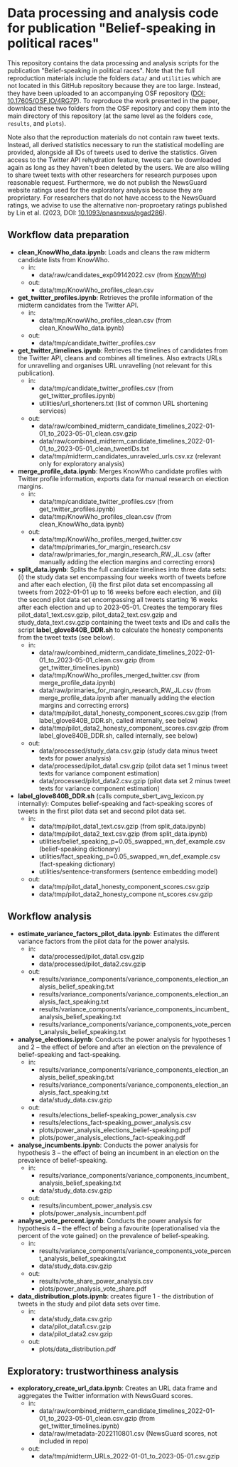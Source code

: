 # Data processing and analysis code for publication "Belief-speaking in political races"
This repository contains the data processing and analysis scripts for the publication "Belief-speaking in political races". Note that the full reproduction materials include the folders `data/` and `utilities` which are not located in this GitHub repository because they are too large. Instead, they have been uploaded to an accompanying OSF repository ([DOI: 10.17605/OSF.IO/4RG7P](https://doi.org/10.17605/OSF.IO/4RG7P)). To reproduce the work presented in the paper, download these two folders from the OSF repository and copy them into the main directory of this repository (at the same level as the folders `code`, `results`, and `plots`).

Note also that the reproduction materials do not contain raw tweet texts. Instead, all derived statistics necessary to run the statistical modelling are provided, alongside all IDs of tweets used to derive the statistics. Given access to the Twitter API rehydration feature, tweets can be downloaded again as long as they haven't been deleted by the users. We are also willing to share tweet texts with other researchers for research purposes upon reasonable request. Furthermore, we do not publish the NewsGuard website ratings used for the exploratory analysis because they are proprietary. For researchers that do not have access to the NewsGuard ratings, we advise to use the alternative non-proproetary ratings published by Lin et al. (2023, DOI: [10.1093/pnasnexus/pgad286](https://doi.org/10.1093/pnasnexus/pgad286)).

## Workflow data preparation
* **clean_KnowWho_data.ipynb**: Loads and cleans the raw midterm candidate lists from KnowWho.
    * in:
      * data/raw/candidates_exp09142022.csv (from [KnowWho](https://kw1.knowwho.com/candidate-data/candidate-lists/))
    * out:
      * data/tmp/KnowWho_profiles_clean.csv
* **get_twitter_profiles.ipynb**: Retrieves the profile information of the midterm candidates from the Twitter API.
    * in:
      * data/tmp/KnowWho_profiles_clean.csv (from clean_KnowWho_data.ipynb)
    * out:
      * data/tmp/candidate_twitter_profiles.csv
* **get_twitter_timelines.ipynb**: Retrieves the timelines of candidates from the Twitter API, cleans and combines all timelines. Also extracts URLs for unravelling and organises URL unravelling (not relevant for this publication).
    * in:
      * data/tmp/candidate_twitter_profiles.csv (from get_twitter_profiles.ipynb)
      * utilities/url_shorteners.txt (list of common URL shortening services)
    * out:
      * data/raw/combined_midterm_candidate_timelines_2022-01-01_to_2023-05-01_clean.csv.gzip
      * data/raw/combined_midterm_candidate_timelines_2022-01-01_to_2023-05-01_clean_tweetIDs.txt
      * data/tmp/midterm_candidates_unraveled_urls.csv.xz (relevant only for exploratory analysis)
* **merge_profile_data.ipynb**: Merges KnowWho candidate profiles with Twitter profile information, exports data for manual research on election margins.
    * in:
      * data/tmp/candidate_twitter_profiles.csv (from get_twitter_profiles.ipynb)
      * data/tmp/KnowWho_profiles_clean.csv (from clean_KnowWho_data.ipynb)
    * out:
      * data/tmp/KnowWho_profiles_merged_twitter.csv
      * data/tmp/primaries_for_margin_research.csv
      * data/raw/primaries_for_margin_research_RW_JL.csv (after manually adding the election margins and correcting errors)
* **split_data.ipynb**: Splits the full candidate timelines into three data sets: (i) the study data set encompassing four weeks worth of tweets before and after each election, (ii) the first pilot data set encompassing all tweets from 2022-01-01 up to 16 weeks before each election, and (iii) the second pilot data set encompassing all tweets starting 16 weeks after each election and up to 2023-05-01. Creates the temporary files pilot_data1_text.csv.gzip, pilot_data2_text.csv.gzip and study_data_text.csv.gzip containing the tweet texts and IDs and calls the script **label_glove840B_DDR.sh** to calculate the honesty components from the tweet texts (see below).
    * in:
      * data/raw/combined_midterm_candidate_timelines_2022-01-01_to_2023-05-01_clean.csv.gzip (from get_twitter_timelines.ipynb)
      * data/tmp/KnowWho_profiles_merged_twitter.csv (from merge_profile_data.ipynb)
      * data/raw/primaries_for_margin_research_RW_JL.csv (from merge_profile_data.ipynb after manually adding the election margins and correcting errors)
      * data/tmp/pilot_data1_honesty_component_scores.csv.gzip (from label_glove840B_DDR.sh, called internally, see below)
      * data/tmp/pilot_data2_honesty_component_scores.csv.gzip (from label_glove840B_DDR.sh, called internally, see below)
    * out:
      * data/processed/study_data.csv.gzip (study data minus tweet texts for power analysis)
      * data/processed/pilot_data1.csv.gzip (pilot data set 1 minus tweet texts for variance component estimation)
      * data/processed/pilot_data2.csv.gzip (pilot data set 2 minus tweet texts for variance component estimation)
* **label_glove840B_DDR.sh** (calls compute_sbert_avg_lexicon.py internally): Computes belief-speaking and fact-speaking scores of tweets in the first pilot data set and second pilot data set.
    * in:
      * data/tmp/pilot_data1_text.csv.gzip (from split_data.ipynb)
      * data/tmp/pilot_data2_text.csv.gzip (from split_data.ipynb)
      * utilities/belief_speaking_p=0.05_swapped_wn_def_example.csv (belief-speaking dictionary)
      * utilities/fact_speaking_p=0.05_swapped_wn_def_example.csv (fact-speaking dictionary)
      * utilities/sentence-transformers (sentence embedding model)
    * out:
      * data/tmp/pilot_data1_honesty_component_scores.csv.gzip
      * data/tmp/pilot_data2_honesty_compone nt_scores.csv.gzip
     
## Workflow analysis
* **estimate_variance_factors_pilot_data.ipynb**: Estimates the different variance factors from the pilot data for the power analysis.
    * in:
        * data/processed/pilot_data1.csv.gzip
        * data/processed/pilot_data2.csv.gzip
    * out:
        * results/variance_components/variance_components_election_analysis_belief_speaking.txt
        * results/variance_components/variance_components_election_analysis_fact_speaking.txt
        * results/variance_components/variance_components_incumbent_analysis_belief_speaking.txt
        * results/variance_components/variance_components_vote_percent_analysis_belief_speaking.txt
* **analyse_elections.ipynb**: Conducts the power analysis for hypotheses 1 and 2 – the effect of before and after an election on the prevalence of belief-speaking and fact-speaking.
    * in:
        * results/variance_components/variance_components_election_analysis_belief_speaking.txt
        * results/variance_components/variance_components_election_analysis_fact_speaking.txt
        * data/study_data.csv.gzip
    * out:
        * results/elections_belief-speaking_power_analysis.csv
        * results/elections_fact-speaking_power_analysis.csv
        * plots/power_analysis_elections_belief-speaking.pdf
        * plots/power_analysis_elections_fact-speaking.pdf
* **analyse_incumbents.ipynb**: Conducts the power analysis for hypothesis 3 – the effect of being an incumbent in an election on the prevalence of belief-speaking.
    * in:
        * results/variance_components/variance_components_incumbent_analysis_belief_speaking.txt
        * data/study_data.csv.gzip
    * out:
        * results/incumbent_power_analysis.csv
        * plots/power_analysis_incumbent.pdf
* **analyse_vote_percent.ipynb**: Conducts the power analysis for hypothesis 4 – the effect of being a favourite (operationalised via the percent of the vote gained) on the prevalence of belief-speaking.
    * in:
        * results/variance_components/variance_components_vote_percent_analysis_belief_speaking.txt
        * data/study_data.csv.gzip
    * out:
        * results/vote_share_power_analysis.csv
        * plots/power_analysis_vote_share.pdf
* **data_distribution_plots.ipynb**: creates figure 1 - the distribution of tweets in the study and pilot data sets over time.
  * in:
    * data/study_data.csv.gzip
    * data/pilot_data1.csv.gzip
    * data/pilot_data2.csv.gzip
  * out:
    * plots/data_distribution.pdf

## Exploratory: trustworthiness analysis
* **exploratory_create_url_data.ipynb**: Creates an URL data frame and aggregates the Twitter information with NewsGuard scores.
    * in:
      * data/raw/combined_midterm_candidate_timelines_2022-01-01_to_2023-05-01_clean.csv.gzip (from get_twitter_timelines.ipynb)
      * data/raw/metadata-2022110801.csv (NewsGuard scores, not included in repo)
    * out:
      * data/tmp/midterm_URLs_2022-01-01_to_2023-05-01.csv.gzip